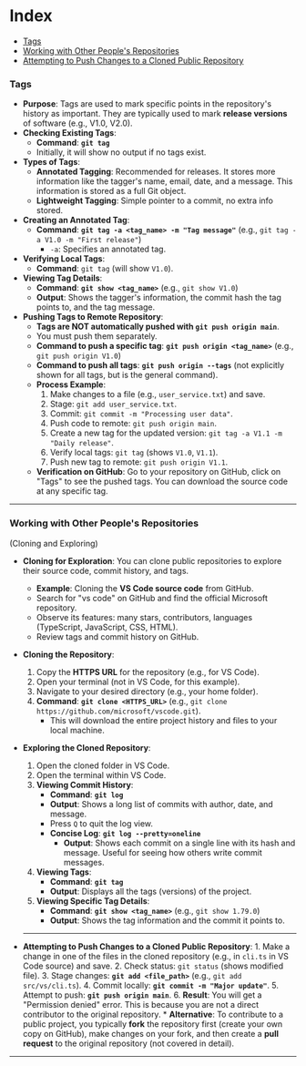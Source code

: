 # Index

- [Tags](#tags)
- [Working with Other People's Repositories](#working-with-other-peoples-repositories)
- [Attempting to Push Changes to a Cloned Public Repository](#Attempting-to-Push-Changes-to-a-Cloned-Public-Repository)

### Tags

*   **Purpose**: Tags are used to mark specific points in the repository's history as important. They are typically used to mark **release versions** of software (e.g., V1.0, V2.0).
*   **Checking Existing Tags**:
    *   **Command**: **`git tag`**
    *   Initially, it will show no output if no tags exist.
*   **Types of Tags**:
    *   **Annotated Tagging**: Recommended for releases. It stores more information like the tagger's name, email, date, and a message. This information is stored as a full Git object.
    *   **Lightweight Tagging**: Simple pointer to a commit, no extra info stored.
*   **Creating an Annotated Tag**:
    *   **Command**: **`git tag -a <tag_name> -m "Tag message"`** (e.g., `git tag -a V1.0 -m "First release"`)
        *   `-a`: Specifies an annotated tag.
*   **Verifying Local Tags**:
    *   **Command**: `git tag` (will show `V1.0`).
*   **Viewing Tag Details**:
    *   **Command**: **`git show <tag_name>`** (e.g., `git show V1.0`)
    *   **Output**: Shows the tagger's information, the commit hash the tag points to, and the tag message.
*   **Pushing Tags to Remote Repository**:
    *   **Tags are NOT automatically pushed with `git push origin main`**.
    *   You must push them separately.
    *   **Command to push a specific tag**: **`git push origin <tag_name>`** (e.g., `git push origin V1.0`)
    *   **Command to push all tags**: **`git push origin --tags`** (not explicitly shown for all tags, but is the general command).
    *   **Process Example**:
        1.  Make changes to a file (e.g., `user_service.txt`) and save.
        2.  Stage: `git add user_service.txt`.
        3.  Commit: `git commit -m "Processing user data"`.
        4.  Push code to remote: `git push origin main`.
        5.  Create a new tag for the updated version: `git tag -a V1.1 -m "Daily release"`.
        6.  Verify local tags: `git tag` (shows `V1.0`, `V1.1`).
        7.  Push new tag to remote: `git push origin V1.1`.
    *   **Verification on GitHub**: Go to your repository on GitHub, click on "Tags" to see the pushed tags. You can download the source code at any specific tag.
---  

### Working with Other People's Repositories  
(Cloning and Exploring) 
*   **Cloning for Exploration**: You can clone public repositories to explore their source code, commit history, and tags.
    *   **Example**: Cloning the **VS Code source code** from GitHub.
    *   Search for "vs code" on GitHub and find the official Microsoft repository.
    *   Observe its features: many stars, contributors, languages (TypeScript, JavaScript, CSS, HTML).
    *   Review tags and commit history on GitHub.
      
*   **Cloning the Repository**:
    1.  Copy the **HTTPS URL** for the repository (e.g., for VS Code).
    2.  Open your terminal (not in VS Code, for this example).
    3.  Navigate to your desired directory (e.g., your home folder).
    4.  **Command**: **`git clone <HTTPS_URL>`** (e.g., `git clone https://github.com/microsoft/vscode.git`).
        *   This will download the entire project history and files to your local machine.
          
*   **Exploring the Cloned Repository**:
    1.  Open the cloned folder in VS Code.
    2.  Open the terminal within VS Code.
    3.  **Viewing Commit History**:
        *   **Command**: **`git log`**
        *   **Output**: Shows a long list of commits with author, date, and message.
        *   Press `Q` to quit the log view.
        *   **Concise Log**: **`git log --pretty=oneline`**
            *   **Output**: Shows each commit on a single line with its hash and message. Useful for seeing how others write commit messages.      
    4.  **Viewing Tags**:
        *   **Command**: **`git tag`**
        *   **Output**: Displays all the tags (versions) of the project.
    5.  **Viewing Specific Tag Details**:
        *   **Command**: **`git show <tag_name>`** (e.g., `git show 1.79.0`)
        *   **Output**: Shows the tag information and the commit it points to.
      
      ---
    
   *   **Attempting to Push Changes to a Cloned Public Repository**:
    1.  Make a change in one of the files in the cloned repository (e.g., in `cli.ts` in VS Code source) and save.
    2.  Check status: `git status` (shows modified file).
    3.  Stage changes: **`git add <file_path>`** (e.g., `git add src/vs/cli.ts`).
    4.  Commit locally: **`git commit -m "Major update"`**.
    5.  Attempt to push: **`git push origin main`**.
    6.  **Result**: You will get a "Permission denied" error. This is because you are not a direct contributor to the original repository.
    *   **Alternative**: To contribute to a public project, you typically **fork** the repository first (create your own copy on GitHub), make changes on your fork, and then create a **pull request** to the original repository (not covered in detail).
---  
